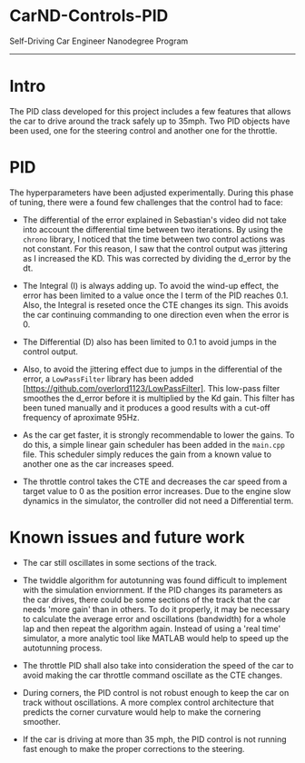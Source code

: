 # CarND-Controls-PID
Self-Driving Car Engineer Nanodegree Program

---

# Intro
The PID class developed for this project includes a few features that allows the car to drive around the track safely up to 35mph. 
Two PID objects have been used, one for the steering control and another one for the throttle.

# PID
The hyperparameters have been adjusted experimentally. During this phase of tuning, there were a found few challenges that the control had to face:

* The differential of the error explained in Sebastian's video did not take into account the differential time between two iterations. By using the `chrono` library, I noticed that the time between two control actions was not constant. For this reason, I saw that the control output was jittering as I increased the KD. This was corrected by dividing the d_error by the dt.

* The Integral (I) is always adding up. To avoid the wind-up effect, the error has been limited to a value once the I term of the PID reaches 0.1. Also, the Integral is reseted once the CTE changes its sign. This avoids the car continuing commanding to one direction even when the error is 0.

* The Differential (D) also has been limited to 0.1 to avoid jumps in the control output.

* Also, to avoid the jittering effect due to jumps in the differential of the error, a `LowPassFilter` library has been added [https://github.com/overlord1123/LowPassFilter]. This low-pass filter smoothes the d_error before it is multiplied by the Kd gain. This filter has been tuned manually and it produces a good results with a cut-off frequency of aproximate 95Hz.

* As the car get faster, it is strongly recommendable to lower the gains. To do this, a simple linear gain scheduler has been added in the `main.cpp` file. This scheduler simply reduces the gain from a known value to another one as the car increases speed.

* The throttle control takes the CTE and decreases the car speed from a target value to 0 as the position error increases. Due to the engine slow dynamics in the simulator, the controller did not need a Differential term.

# Known issues and future work
* The car still oscillates in some sections of the track.

* The twiddle algorithm for autotunning was found difficult to implement with the simulation enviornment. If the PID changes its parameters as the car drives, there could be some sections of the track that the car needs 'more gain' than in others. To do it properly, it may be necessary to calculate the average error and oscillations (bandwidth) for a whole lap and then repeat the algorithm again. Instead of using a 'real time' simulator, a more analytic tool like MATLAB would help to speed up the autotunning process.

* The throttle PID shall also take into consideration the speed of the car to avoid making the car throttle command oscillate as the CTE changes.

* During corners, the PID control is not robust enough to keep the car on track without oscillations. A more complex control architecture that predicts the corner curvature would help to make the cornering smoother.

* If the car is driving at more than 35 mph, the PID control is not running fast enough to make the proper corrections to the steering.

